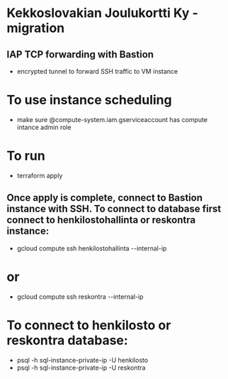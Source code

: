 # Kekkoslovakian Joulukortti Ky -migration

## IAP TCP forwarding with Bastion
- encrypted tunnel to forward SSH traffic to VM instance

# To use instance scheduling
- make sure @compute-system.iam.gserviceaccount has compute intance admin role

# To run
- terraform apply

## Once apply is complete, connect to Bastion instance with SSH. To connect to database first connect to henkilostohallinta or reskontra instance:

- gcloud compute ssh henkilostohallinta --internal-ip

# or 

- gcloud compute ssh reskontra --internal-ip 


# To connect to henkilosto or reskontra database:

- psql -h sql-instance-private-ip -U henkilosto 
- psql -h sql-instance-private-ip -U reskontra
